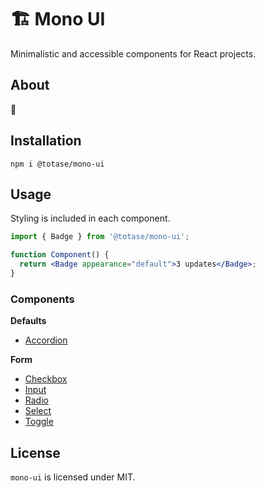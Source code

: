 # 🏗️ Mono UI

Minimalistic and accessible components for React projects.

## About

🚧

## Installation

```
npm i @totase/mono-ui
```

## Usage

Styling is included in each component.

```jsx
import { Badge } from '@totase/mono-ui';

function Component() {
  return <Badge appearance="default">3 updates</Badge>;
}
```

### Components

**Defaults**

- [Accordion](./src/components/Accordion)

**Form**

- [Checkbox](./src/components/Checkbox)
- [Input](./src/components/Input)
- [Radio](./src/components/Radio)
- [Select](./src/components/Select)
- [Toggle](./src/components/Toggle)

## License

`mono-ui` is licensed under MIT.
